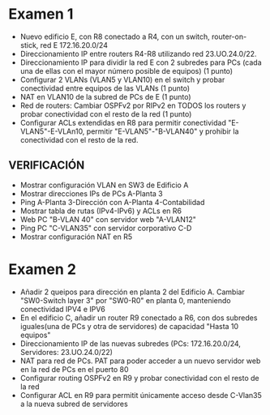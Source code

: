 # Examen 1
- Nuevo edificio E, con R8 conectado a R4, con un switch, router-on-stick, 
red E 172.16.20.0/24
- Direccionamiento IP entre routers R4-R8 utilizando red 23.UO.24.0/22.
- Direccionamiento IP para dividir la red E con 2 subredes para PCs (cada una de ellas con el mayor número posible de equipos) (1 punto)
- Configurar 2 VLANs (VLAN5 y VLAN10) en el switch y probar conectividad entre equipos de las VLANs (1 punto)
- NAT en VLAN10 de la subred de PCs de E (1 punto)
- Red de routers: Cambiar OSPFv2 por RIPv2 en TODOS los routers y probar conectividad con el resto de la red (1 punto)
- Configurar ACLs extendidas en R8 para permitir conectividad "E-VLAN5"-E-VLAn10, permitir "E-VLAN5"-"B-VLAN40" y prohibir la conectividad con el resto de la red.


## VERIFICACIÓN
- Mostrar configuración VLAN en SW3 de Edificio A
- Mostrar direcciones IPs de PCs A-Planta 3
- Ping A-Planta 3-Dirección con A-Planta 4-Contabilidad
- Mostrar tabla de rutas (IPv4-IPv6) y ACLs en R6
- Web PC "B-VLAN 40" con servidor web "A-VLAN12"
- Ping PC "C-VLAN35" con servidor corporativo C-D
- Mostrar configuración NAT en R5


# Examen 2
- Añadir 2 queipos para dirección en planta 2 del Edificio A. Cambiar "SW0-Switch layer 3"
por "SW0-R0" en planta 0, manteniendo conectividad IPV4 e IPV6
- En el edificio C, añadir un router R9 conectado a R6, con dos subredes iguales(una de PCs y
otra de servidores) de capacidad "Hasta 10 equipos"
- Direccionamiento IP de las nuevas subredes (PCs: 172.16.20.0/24, Servidores:
23.UO.24.0/22)
- NAT para red de PCs. PAT para poder acceder a un nuevo servidor web en la red de PCs en el 
puerto 80 
- Configurar routing OSPFv2 en R9 y probar conectividad con el resto de la red
- Configurar ACL en R9 para permitit únicamente acceso desde C-Vlan35 a la nueva 
subred de servidores

